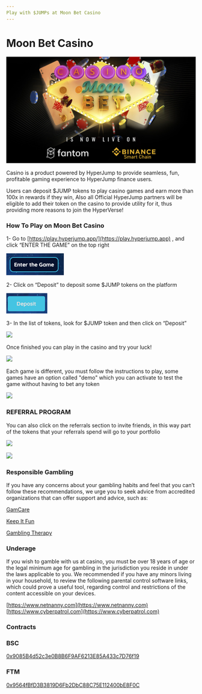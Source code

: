 ```yaml
---
Play with $JUMPs at Moon Bet Casino
---
```


# Moon Bet Casino

![Moon Bet Casino Powered By HyperJump](<../.gitbook/assets/image (4).png>)

Casino is a product powered by HyperJump to provide seamless, fun, profitable gaming experience to HyperJump finance users.

Users can deposit $JUMP tokens to play casino games and earn more than 100x in rewards if they win, Also all Official HyperJump partners will be eligible to add their token on the casino to provide utility for it, thus providing more reasons to join the HyperVerse!

### **How To Play on Moon Bet Casino**

1- Go to [https://play.hyperjump.app/](https://play.hyperjump.app) , and click “ENTER THE GAME” on the top right

![](<../.gitbook/assets/image (2).png>)

2- Click on “Deposit” to deposit some $JUMP tokens on the platform

![](<../.gitbook/assets/image (9).png>)

3- In the list of tokens, look for $JUMP token and then click on “Deposit”&#x20;

![](https://lh6.googleusercontent.com/uBz90u4X\_0iKmeAVZ3DxgDRPFOEOJQ4lGWyHXkX\_f8\_0o6dbgDtsOhosdNLU9mqbC3F7T5cZ2BQZ9DQN7E2p7AeSGJc\_02kgi-wwBNPM-2tRCF19dLqBpKn0C8OMpeEoImOIqy0N)

Once finished you can play in the casino and try your luck!

![](https://lh3.googleusercontent.com/BeoWuo4HhDwG2TSmbC0WAOVSoiCckCwpWxoFuJIOUjJ8MO-STtStcCbzZMfsWuLbn-ZpKxznAjt29pEgfQPcZt2GF0DhnPfnc1nirpgHt1eN75wy009MCRC\_GK-JjZyRHopPAjtQ)

Each game is different, you must follow the instructions to play, some games have an option called "demo" which you can activate to test the game without having to bet any token

![](https://lh6.googleusercontent.com/OfDmGAb-2HIdTyrHICUfG5ztokIVunG\_zChlxZFV67zwRwqOBVX0Uhbi3WaFUrEh77sIRPcJv8V5\_W2m-3vdCniupwSqWoyRN882XGcGxM6\_L8IWaSFKxk58IpT\_Af0Iaj\_b\_qsK)

### REFERRAL PROGRAM

You can also click on the referrals section to invite friends, in this way part of the tokens that your referrals spend will go to your portfolio

![](https://lh4.googleusercontent.com/FiS1uUvZTBch5eX39vBk3csxWanklPsa9mUm7uzF2RaOJuSf2kh44l85kGFZeWGegx-ZRX-X262LMR67sBZPzjE7EQCogLAJ\_9ewTUdkytSMSCgX9vZTZ41bw\_QPdkJRH\_52rrDD)

![](https://lh5.googleusercontent.com/9kIOOZiyYjcFCM1obZSm5F-E6uB1buzeSDw26WzT0642S0dyhAdFVzDlFCql1GZ-FMejMHTVDVd8Sk-lECmeCx1mK5ncHjYMugGXWvYLSgBvgPaODgMB7InX4PZ0Nw6OKBesVrjY)

### Responsible Gambling

If you have any concerns about your gambling habits and feel that you can’t follow these recommendations, we urge you to seek advice from accredited organizations that can offer support and advice, such as:

[GamCare](http://www.gamcare.org.uk)

[Keep It Fun ](https://keepitfun.rank.com)

[Gambling Therapy](https://www.gamblingtherapy.org)

### Underage

If you wish to gamble with us at casino, you must be over 18 years of age or the legal minimum age for gambling in the jurisdiction you reside in under the laws applicable to you. We recommended if you have any minors living in your household, to review the following parental control software links, which could prove a useful tool, regarding control and restrictions of the content accessible on your devices.&#x20;

[https://www.netnanny.com](https://www.netnanny.com)
[https://www.cyberpatrol.com](https://www.cyberpatrol.com)

### Contracts&#x20;

### BSC

[0x9085B4d52c3e0B8B6F9AF6213E85A433c7D76f19](https://bscscan.com/address/0x9085B4d52c3e0B8B6F9AF6213E85A433c7D76f19)

### FTM

[0x9564fBfD3B3819D6Fb2DbC88C75E112400bE8F0C](https://ftmscan.com/address/0x9564fBfD3B3819D6Fb2DbC88C75E112400bE8F0C)

